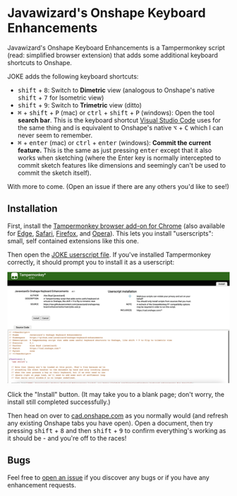 # Javawizard's Onshape Keyboard Enhancements

Javawizard's Onshape Keyboard Enhancements is a Tampermonkey script (read: simplified browser extension) that adds some additional keyboard shortcuts to Onshape.

JOKE adds the following keyboard shortcuts:

- <kbd>shift</kbd> + <kbd>8</kbd>: Switch to **Dimetric** view (analogous to Onshape's native <kbd>shift</kbd> + <kbd>7</kbd> for Isometric view)
- <kbd>shift</kbd> + <kbd>9</kbd>: Switch to **Trimetric** view (ditto)
- <kbd>⌘</kbd> + <kbd>shift</kbd> + <kbd>P</kbd> (mac) or <kbd>ctrl</kbd> + <kbd>shift</kbd> + <kbd>P</kbd> (windows): Open the tool **search bar**. This is the keyboard shortcut [Visual Studio Code](https://code.visualstudio.com/) uses for the same thing and is equivalent to Onshape's native <kbd>⌥</kbd> + <kbd>C</kbd> which I can never seem to remember.
- <kbd>⌘</kbd> + <kbd>enter</kbd> (mac) or <kbd>ctrl</kbd> + <kbd>enter</kbd> (windows): **Commit the current feature.** This is the same as just pressing <kbd>enter</kbd> except that it also works when sketching (where the Enter key is normally intercepted to commit sketch features like dimensions and seemingly can't be used to commit the sketch itself).

With more to come. (Open an issue if there are any others you'd like to see!)

## Installation

First, install the [Tampermonkey browser add-on for Chrome](https://chrome.google.com/webstore/detail/tampermonkey/dhdgffkkebhmkfjojejmpbldmpobfkfo) (also available for [Edge](https://microsoftedge.microsoft.com/addons/detail/iikmkjmpaadaobahmlepeloendndfphd), [Safari](https://apps.apple.com/us/app/tampermonkey/id1482490089), [Firefox](https://addons.mozilla.org/en-US/firefox/addon/tampermonkey/), and [Opera](https://addons.opera.com/en/extensions/details/tampermonkey-beta/)). This lets you install "userscripts": small, self contained extensions like this one.

Then open the [JOKE userscript file](https://raw.githubusercontent.com/javawizard/onshape-keyboard-enhancements/main/joke.user.js). If you've installed Tampermonkey correctly, it should prompt you to install it as a userscript:

![Installation screenshot](install-screenshot.png)

Click the "Install" button. (It may take you to a blank page; don't worry, the install still completed successfully.)

Then head on over to [cad.onshape.com](https://cad.onshape.com) as you normally would (and refresh any existing Onshape tabs you have open). Open a document, then try pressing <kbd>shift</kbd> + <kbd>8</kbd> and then <kbd>shift</kbd> + <kbd>9</kbd> to confirm everything's working as it should be - and you're off to the races!

## Bugs

Feel free to [open an issue](https://github.com/javawizard/onshape-keyboard-enhancements/issues) if you discover any bugs or if you have any enhancement requests.

